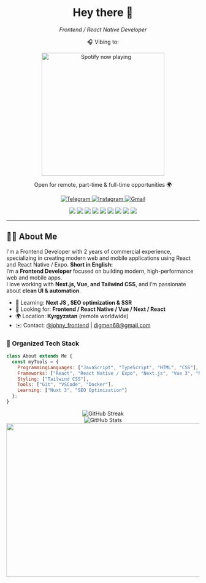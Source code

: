 <div id="header" align="center">
  <h1 align="center">Hey there 👋</h1>
  <p align="center">
  <em>Frontend / React Native Developer</em>  
<p align="center">🎧 Vibing to:</p>
<p align="center">
  <a href="https://open.spotify.com/"><img src="https://novatorem.bgstatic.vercel.app/api/spotify" alt="Spotify now playing" width="320"/></a>
</p>
  <p align="center">Open for remote, part-time & full-time opportunities 🌍</p>
</div>
</p>


<div align="center">
  <a href="https://t.me/johny_frontend">
    <img src="https://img.shields.io/badge/Telegram-2CA5E0?style=for-the-badge&logo=telegram&logoColor=white" alt="Telegram"/>
  </a>
  <a href="https://instagram.com/your_instagram">
    <img src="https://img.shields.io/badge/Instagram-E4405F?style=for-the-badge&logo=instagram&logoColor=white" alt="Instagram"/>
  </a>
  <a href="mailto:digmen68@gmail.com">
    <img src="https://img.shields.io/badge/Gmail-D14836?style=for-the-badge&logo=gmail&logoColor=white" alt="Gmail"/>
  </a>
  <p align="center">
  <img src="https://img.shields.io/badge/JavaScript-F7DF1E?style=for-the-badge&logo=javascript&logoColor=black"/>
  <img src="https://img.shields.io/badge/TypeScript-3178C6?style=for-the-badge&logo=typescript&logoColor=white"/>
  <img src="https://img.shields.io/badge/React-20232A?style=for-the-badge&logo=react&logoColor=61DAFB"/>
  <img src="https://img.shields.io/badge/Next.js-000000?style=for-the-badge&logo=nextdotjs&logoColor=white"/>
  <img src="https://img.shields.io/badge/Vue-42b883?style=for-the-badge&logo=vue.js&logoColor=white"/>
  <img src="https://img.shields.io/badge/Nuxt-00C58E?style=for-the-badge&logo=nuxt.js&logoColor=white"/>
  <img src="https://img.shields.io/badge/TailwindCSS-06B6D4?style=for-the-badge&logo=tailwindcss&logoColor=white"/>
  <img src="https://img.shields.io/badge/Docker-2496ED?style=for-the-badge&logo=docker&logoColor=white"/>
  <img src="https://img.shields.io/badge/GIT-E44C30?style=for-the-badge&logo=git&logoColor=white"/>
</p>
</div>

---

## 👨‍💻 About Me
I'm a Frontend Developer with 2 years of commercial experience, specializing in creating modern web and mobile applications using React and React Native / Expo.
**Short in English:**  
I’m a **Frontend Developer** focused on building modern, high-performance web and mobile apps.  
I love working with **Next.js, Vue, and Tailwind CSS**, and I’m passionate about **clean UI & automation**.

- 🌱 Learning: **Next JS , SEO optimization & SSR**  
- 💼 Looking for: **Frontend / React Native / Vue / Next / React**  
- 🌍 Location: **Kyrgyzstan** (remote worldwide)  
- ✉️ Contact: [@johny_frontend](https://t.me/johny_frontend) | [digmen68@gmail.com](mailto:digmen68@gmail.com)


### 🧩 Organized Tech Stack
```js
class About extends Me {
  const myTools = {
    ProgrammingLanguages: ["JavaScript", "TypeScript", "HTML", "CSS"],
    Frameworks: ["React", "React Native / Expo", "Next.js", "Vue 3", "Nuxt"],
    Styling: ["Tailwind CSS"],
    Tools: ["Git", "VSCode", "Docker"],
    Learning: ["Nuxt 3", "SEO Optimization"]
  };
}
```

<div align="center"> <img src="https://github-readme-streak-stats.herokuapp.com?user=yourusername&theme=dark&hide_border=true" alt="GitHub Streak"/> 
  <br/> <img src="https://github-readme-stats.vercel.app/api?username=digmen&show_icons=true&theme=dark&hide_border=true" alt="GitHub Stats"/>
</div>  
<div align="center"> <img src="https://raw.githubusercontent.com/yourusername/yourusername/main/assets/coding.gif" width="1000" height="400"/>
</div>



